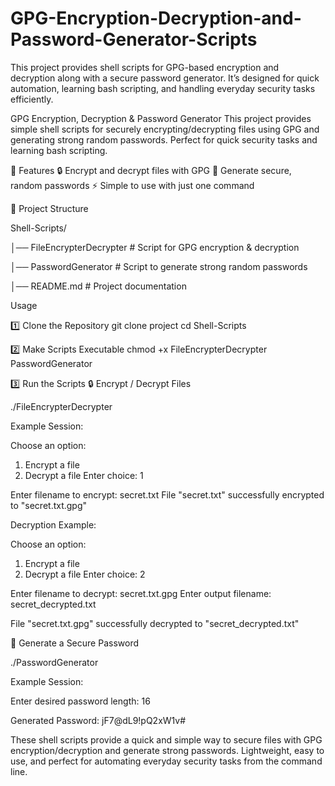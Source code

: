 # GPG-Encryption-Decryption-and-Password-Generator-Scripts
This project provides shell scripts for GPG-based encryption and decryption along with a secure password generator. It’s designed for quick automation, learning bash scripting, and handling everyday security tasks efficiently.

GPG Encryption, Decryption & Password Generator
This project provides simple shell scripts for securely encrypting/decrypting files using GPG and generating strong random passwords. Perfect for quick security tasks and learning bash scripting.

🚀 Features
🔒 Encrypt and decrypt files with GPG
🔑 Generate secure, random passwords
⚡ Simple to use with just one command


📂 Project Structure

Shell-Scripts/

│── FileEncrypterDecrypter   # Script for GPG encryption & decryption

│── PasswordGenerator        # Script to generate strong random passwords

│── README.md                # Project documentation


Usage

1️⃣ Clone the Repository
git clone project
cd Shell-Scripts

2️⃣ Make Scripts Executable
chmod +x FileEncrypterDecrypter PasswordGenerator

3️⃣ Run the Scripts
🔒 Encrypt / Decrypt Files

./FileEncrypterDecrypter


Example Session:

Choose an option:
1) Encrypt a file
2) Decrypt a file
Enter choice: 1

Enter filename to encrypt: secret.txt
File "secret.txt" successfully encrypted to "secret.txt.gpg"

Decryption Example:

Choose an option:
1) Encrypt a file
2) Decrypt a file
Enter choice: 2

Enter filename to decrypt: secret.txt.gpg
Enter output filename: secret_decrypted.txt

File "secret.txt.gpg" successfully decrypted to "secret_decrypted.txt"

🔑 Generate a Secure Password

./PasswordGenerator

Example Session:

Enter desired password length: 16

Generated Password: jF7@dL9!pQ2xW1v#

These shell scripts provide a quick and simple way to secure files with GPG encryption/decryption and generate strong passwords. Lightweight, easy to use, and perfect for automating everyday security tasks from the command line.
